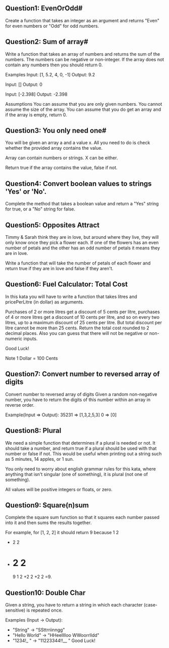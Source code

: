 ## Question1: EvenOrOdd#

Create a function that takes an integer as an argument and returns "Even" for even numbers or "Odd" for odd numbers.

## Question2: Sum of array#

Write a function that takes an array of numbers and returns the sum of the numbers. The numbers can be negative or non-integer. If the array does not contain any numbers then you should return 0.

Examples
Input: [1, 5.2, 4, 0, -1]
Output: 9.2

Input: []
Output: 0

Input: [-2.398]
Output: -2.398

Assumptions
You can assume that you are only given numbers.
You cannot assume the size of the array.
You can assume that you do get an array and if the array is empty, return 0.

## Question3: You only need one#

You will be given an array a and a value x. All you need to do is check whether the provided array contains the value.

Array can contain numbers or strings. X can be either.

Return true if the array contains the value, false if not.

## Question4: Convert boolean values to strings 'Yes' or 'No'.

Complete the method that takes a boolean value and return a "Yes" string for true, or a "No" string for false.

## Question5: Opposites Attract

Timmy & Sarah think they are in love, but around where they live, they will only know once they pick a flower each. If one of the flowers has an even number of petals and the other has an odd number of petals it means they are in love.

Write a function that will take the number of petals of each flower and return true if they are in love and false if they aren't.

## Question6: Fuel Calculator: Total Cost

In this kata you will have to write a function that takes litres and pricePerLitre (in dollar) as arguments.

Purchases of 2 or more litres get a discount of 5 cents per litre, purchases of 4 or more litres get a discount of 10 cents per litre, and so on every two litres, up to a maximum discount of 25 cents per litre. But total discount per litre cannot be more than 25 cents. Return the total cost rounded to 2 decimal places. Also you can guess that there will not be negative or non-numeric inputs.

Good Luck!

Note
1 Dollar = 100 Cents

## Question7: Convert number to reversed array of digits

Convert number to reversed array of digits
Given a random non-negative number, you have to return the digits of this number within an array in reverse order.

Example(Input => Output):
35231 => [1,3,2,5,3]
0 => [0]

## Question8: Plural

We need a simple function that determines if a plural is needed or not. It should take a number, and return true if a plural should be used with that number or false if not. This would be useful when printing out a string such as 5 minutes, 14 apples, or 1 sun.

You only need to worry about english grammar rules for this kata, where anything that isn't singular (one of something), it is plural (not one of something).

All values will be positive integers or floats, or zero.

## Question9: Square(n)sum

Complete the square sum function so that it squares each number passed into it and then sums the results together.

For example, for [1, 2, 2] it should return 9 because
1
2

- 2
  2
- 2
  2
  =
  9
  1
  2
  +2
  2
  +2
  2
  =9.

## Question10: Double Char

Given a string, you have to return a string in which each character (case-sensitive) is repeated once.

Examples (Input -> Output):

- "String" -> "SSttrriinngg"
- "Hello World" -> "HHeelllloo WWoorrlldd"
- "1234!\_ " -> "11223344!!\_\_ "
  Good Luck!
